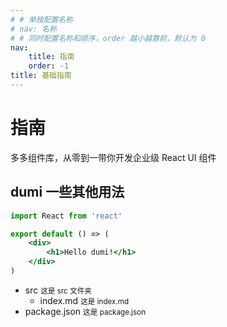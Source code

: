 ```yaml
---
# # 单独配置名称
# nav: 名称
# # 同时配置名称和顺序，order 越小越靠前，默认为 0
nav:
    title: 指南
    order: -1
title: 基础指南
---
```


# 指南

多多组件库，从零到一带你开发企业级 React UI 组件

## dumi 一些其他用法

```jsx {5} | pure
import React from 'react'

export default () => (
    <div>
        <h1>Hello dumi!</h1>
    </div>
)
```

<Tree>
  <ul>
    <li>
      src
     <small>这是 src 文件夹</small>
      <ul>
        <li>
          index.md
         <small>这是 index.md</small>
        </li>
      </ul>
    </li>
    <li>
      package.json
     <small>这是 package.json</small>
    </li>
  </ul>
</Tree>
